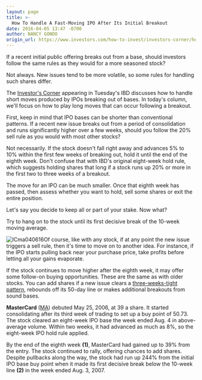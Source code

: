```yaml
---
layout: page
title: >-
  How To Handle A Fast-Moving IPO After Its Initial Breakout
date: 2016-04-05 13:47 -0700
author: NANCY GONDO
origin_url: https://www.investors.com/how-to-invest/investors-corner/how-to-handle-a-fast-moving-ipo-after-its-breakout/
---
```


If a recent initial public offering breaks out from a base, should investors follow the same rules as they would for a more seasoned stock?

Not always. New issues tend to be more volatile, so some rules for handling such shares differ.

The [Investor's Corner](https://www.investors.com/how-to-invest/investors-corner/not-all-ipos-go-on-to-big-gains-heres-how-to-handle-them/) appearing in Tuesday's IBD discusses how to handle short moves produced by IPOs breaking out of bases. In today's column, we'll focus on how to play long moves that can occur following a breakout.

First, keep in mind that IPO bases can be shorter than conventional patterns. If a recent new issue breaks out from a period of consolidation and runs significantly higher over a few weeks, should you follow the 20% sell rule as you would with most other stocks?

Not necessarily. If the stock doesn't fall right away and advances 5% to 10% within the first few weeks of breaking out, hold it until the end of the eighth week. Don't confuse that with IBD's original eight-week hold rule, which suggests holding shares that long if a stock runs up 20% or more in the first two to three weeks of a breakout.

The move for an IPO can be much smaller. Once that eighth week has passed, then assess whether you want to hold, sell some shares or exit the entire position.

Let's say you decide to keep all or part of your stake. Now what?

Try to hang on to the stock until its first decisive break of the 10-week moving average.

![ICma040616](https://www.investors.com/wp-content/uploads/2016/04/ICma040616-1024x549.jpg)Of course, like with any stock, if at any point the new issue triggers a sell rule, then it's time to move on to another idea. For instance, if the IPO starts pulling back near your purchase price, take profits before letting all your gains evaporate.

If the stock continues to move higher after the eighth week, it may offer some follow-on buying opportunities. These are the same as with older stocks. You can add shares if a new issue clears a [three-weeks-tight pattern](https://www.investors.com/how-to-invest/investors-corner/is-gilead-a-great-stock/), rebounds off its 50-day line or makes additional breakouts from sound bases.

**MasterCard** ([MA](https://research.investors.com/quote.aspx?symbol=MA)) debuted May 25, 2006, at 39 a share. It started consolidating after its third week of trading to set up a buy point of 50.73. The stock cleared an eight-week IPO base the week ended Aug. 4 in above-average volume. Within two weeks, it had advanced as much as 8%, so the eight-week IPO hold rule applied.

By the end of the eighth week **(1)**, MasterCard had gained up to 39% from the entry. The stock continued to rally, offering chances to add shares. Despite pullbacks along the way, the stock had run up 244% from the initial IPO base buy point when it made its first decisive break below the 10-week line **(2)** in the week ended Aug. 3, 2007.
